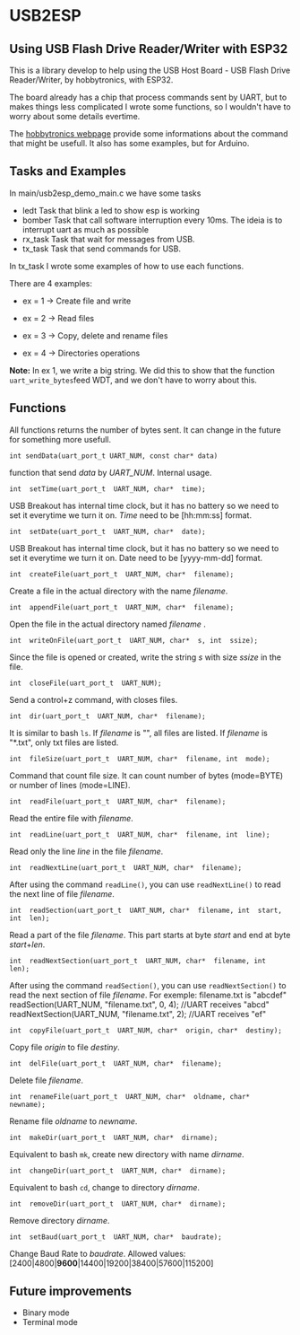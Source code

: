 
# USB2ESP

  

## Using USB Flash Drive Reader/Writer with ESP32

  

This is a library develop to help using the USB Host Board - USB Flash Drive Reader/Writer, by hobbytronics, with ESP32.

  

The board already has a chip that process commands sent by UART, but to makes things less complicated I wrote some functions, so I wouldn't have to worry about some details evertime.

  

The [hobbytronics webpage](https://hobbytronics.co.uk/usb-host-flash-drive) provide some informations about the command that might be usefull. It also has some examples, but for Arduino.

  

## Tasks and Examples

In main/usb2esp_demo_main.c we have some tasks
 - ledt
 Task that blink a led to show esp is working
 - bomber
 Task that call software interruption every 10ms. The ideia is to interrupt uart as much as possible
 - rx_task
 Task that wait for messages from USB.
 - tx_task
 Task that send commands for USB.

In tx_task I wrote some examples of how to use each functions.

There are 4 examples:

- ex = 1 -> Create file and write

- ex = 2 -> Read files

- ex = 3 -> Copy, delete and rename files

- ex = 4 -> Directories operations

**Note:** In ex 1, we write a big string. We did this to show that the function `uart_write_bytes`feed WDT, and we don't have to worry about this.
  

## Functions
All functions returns the number of bytes sent. It can change in the future for something more usefull.

    int sendData(uart_port_t UART_NUM, const char* data)
    
function that send *data* by *UART_NUM*.
Internal usage.

    int  setTime(uart_port_t  UART_NUM, char*  time);

USB Breakout has internal time clock, but it has no battery so we need to set it everytime we turn it on.
*Time* need to be [hh:mm:ss] format.

    int  setDate(uart_port_t  UART_NUM, char*  date);
   
USB Breakout has internal time clock, but it has no battery so we need to set it everytime we turn it on.
Date need to be [yyyy-mm-dd] format.
    
    int  createFile(uart_port_t  UART_NUM, char*  filename);
    
Create a file in the actual directory with the name *filename*.
    
    int  appendFile(uart_port_t  UART_NUM, char*  filename);
    
Open the file in the actual directory named *filename*  .
    
    int  writeOnFile(uart_port_t  UART_NUM, char*  s, int  ssize);
    
Since the file is opened or created, write the string *s* with size *ssize* in the file.
    
    int  closeFile(uart_port_t  UART_NUM);
    
Send a control+z command, with closes files.
    
    int  dir(uart_port_t  UART_NUM, char*  filename);
    
It is similar to bash `ls`. If *filename* is "", all files are listed. If *filename* is "*.txt", only txt files are listed. 
    
    int  fileSize(uart_port_t  UART_NUM, char*  filename, int  mode);
    
Command that count file size. It can count number of bytes (mode=BYTE) or number of lines (mode=LINE).
    
    int  readFile(uart_port_t  UART_NUM, char*  filename);
    
Read the entire file with *filename*.
    
    int  readLine(uart_port_t  UART_NUM, char*  filename, int  line);
    
 Read only the line *line* in the file *filename*.
    
    int  readNextLine(uart_port_t  UART_NUM, char*  filename);
    
After using the command `readLine()`, you can use `readNextLine()` to read the next line of file *filename*.
    
    int  readSection(uart_port_t  UART_NUM, char*  filename, int  start, int  len);
    
 Read a part of the file *filename*. This part starts at byte *start* and end at byte *start*+*len*.
    
    int  readNextSection(uart_port_t  UART_NUM, char*  filename, int  len);
    
After using the command `readSection()`, you can use `readNextSection()` to read the next section of file *filename*.
For exemple:
filename.txt is "abcdef"
readSection(UART_NUM, "filename.txt", 0, 4); //UART receives "abcd"
readNextSection(UART_NUM, "filename.txt", 2); //UART receives "ef"
    
    int  copyFile(uart_port_t  UART_NUM, char*  origin, char*  destiny);
    
Copy file *origin* to file *destiny*.      
    
    int  delFile(uart_port_t  UART_NUM, char*  filename);
   
Delete file *filename*.
    
    int  renameFile(uart_port_t  UART_NUM, char*  oldname, char*  newname);
    
Rename file *oldname* to *newname*.
    
    int  makeDir(uart_port_t  UART_NUM, char*  dirname);
    
Equivalent to bash `mk`, create new directory with name *dirname*.
    
    int  changeDir(uart_port_t  UART_NUM, char*  dirname);
    
Equivalent to bash `cd`, change to directory *dirname*.
    
    int  removeDir(uart_port_t  UART_NUM, char*  dirname);
    
Remove directory *dirname*.
    
    int  setBaud(uart_port_t  UART_NUM, char*  baudrate);

Change Baud Rate to *baudrate*.
Allowed values:
[2400|4800|**9600**|14400|19200|38400|57600|115200]

## Future improvements

 - Binary mode
 - Terminal mode
